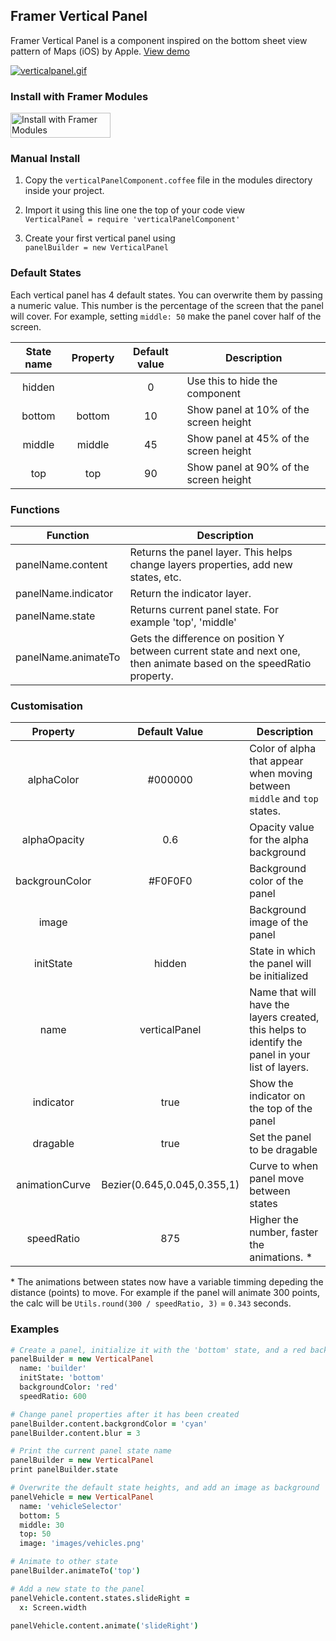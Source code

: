 ## Framer Vertical Panel

Framer Vertical Panel is a component inspired on the bottom sheet view pattern of Maps (iOS) by Apple. [View demo](https://framer.cloud/WNLzV)

[![verticalpanel.gif](https://s26.postimg.org/dvnpra1kp/verticalpanel.gif)](https://postimg.org/image/5de9mxv1x/)


### Install with Framer Modules

<a href='https://open.framermodules.com/Vertical Panel'>
    <img alt='Install with Framer Modules'
    src='https://www.framermodules.com/assets/badge@2x.png' width='160' height='40' />
</a>

### Manual Install

1. Copy the `verticalPanelComponent.coffee` file in the modules directory inside your project.

2. Import it using this line one the top of your code view   
`VerticalPanel = require 'verticalPanelComponent'`

3. Create your first vertical panel using  
`panelBuilder = new VerticalPanel`

### Default States

Each vertical panel has 4 default states. You can overwrite them by passing a numeric value. This number is the percentage of the screen that the panel will cover. For example, setting `middle: 50` make the panel cover half of the screen.

| State name |   Property   | Default value | Description                    |
| :--------: | :----------: | :-----------: | ------------------------------ |
|   hidden   |              |       0       | Use this to hide the component |
|   bottom   | bottom |      10       | Show panel at 10% of the screen height  |
|   middle   | middle |      45       | Show panel at 45% of the screen height  |
|    top     |  top  |      90       | Show panel at 90% of the screen height  |

### Functions

| Function          | Description          |
| ----------------- | -------------------- |
| panelName.content | Returns the panel layer. This helps change layers properties, add new states, etc. |
| panelName.indicator | Return the indicator layer. |
| panelName.state | Returns current panel state. For example 'top', 'middle' |
| panelName.animateTo | Gets the difference on position Y between current state and next one, then animate based on the speedRatio property. |


### Customisation

|    Property    | Default Value | Description                              |
| :------------: | :-----------: | ---------------------------------------- |
|   alphaColor   |    #000000    | Color of alpha that appear when moving between `middle` and `top` states. |
|   alphaOpacity |    0.6        | Opacity value for the alpha background |
| backgrounColor |    #F0F0F0    | Background color of the panel            |
|     image      |               | Background image of the panel            |
|   initState    |    hidden     | State in which the panel will be initialized |
|      name      | verticalPanel | Name that will have the layers created, this helps to identify the panel in your list of layers. |
|      indicator | true          | Show the indicator on the top of the panel |
|      dragable  | true          | Set the panel to be dragable |
| animationCurve | Bezier(0.645,0.045,0.355,1) | Curve to when panel move between states |
| speedRatio     | 875           | Higher the number, faster the animations. * |

\* The animations between states now have a variable timming depeding the distance (points) to move. For example if the panel will animate 300 points, the calc will be `Utils.round(300 / speedRatio, 3)` = `0.343` seconds. 


### Examples

```coffeescript
# Create a panel, initialize it with the 'bottom' state, and a red background
panelBuilder = new VerticalPanel
  name: 'builder'
  initState: 'bottom'
  backgroundColor: 'red'
  speedRatio: 600

# Change panel properties after it has been created
panelBuilder.content.backgrondColor = 'cyan'
panelBuilder.content.blur = 3

# Print the current panel state name
panelBuilder = new VerticalPanel
print panelBuilder.state

# Overwrite the default state heights, and add an image as background
panelVehicle = new VerticalPanel
  name: 'vehicleSelector'
  bottom: 5
  middle: 30
  top: 50
  image: 'images/vehicles.png'

# Animate to other state
panelBuilder.animateTo('top')

# Add a new state to the panel
panelVehicle.content.states.slideRight =
  x: Screen.width

panelVehicle.content.animate('slideRight')
```
